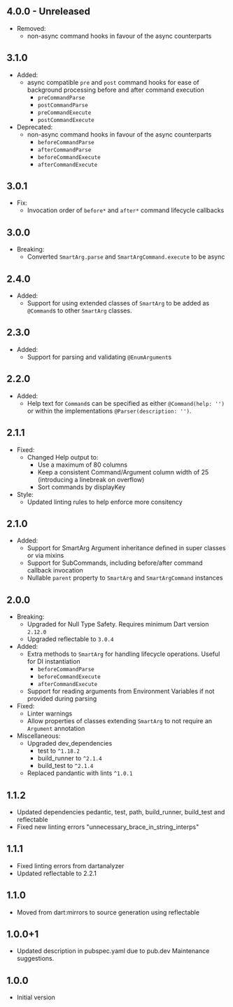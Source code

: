 ## 4.0.0 - Unreleased

- Removed:
  - non-async command hooks in favour of the async counterparts

## 3.1.0

- Added:
  - async compatible `pre` and `post` command hooks for ease of background processing before and after command execution
    - `preCommandParse`
    - `postCommandParse`
    - `preCommandExecute`
    - `postCommandExecute`
- Deprecated:
  - non-async command hooks in favour of the async counterparts
    - `beforeCommandParse`
    - `afterCommandParse`
    - `beforeCommandExecute`
    - `afterCommandExecute`

## 3.0.1

- Fix:
  - Invocation order of `before*` and `after*` command lifecycle callbacks
 
## 3.0.0

- Breaking:
  - Converted `SmartArg.parse` and `SmartArgCommand.execute` to be async

## 2.4.0

- Added:
  - Support for using extended classes of `SmartArg` to be added as `@Command`s to other `SmartArg` classes.

## 2.3.0

- Added:
    - Support for parsing and validating `@EnumArgument`s

## 2.2.0

- Added:
    - Help text for `Command`s can be specified as either `@Command(help: '')` or within the implementations `@Parser(description: '')`.

## 2.1.1

- Fixed:
    - Changed Help output to:
        - Use a maximum of 80 columns
        - Keep a consistent Command/Argument column width of 25 (introducing a linebreak on overflow)
        - Sort commands by displayKey
- Style:
    - Updated linting rules to help enforce more consitency

## 2.1.0

- Added:
    - Support for SmartArg Argument inheritance defined in super classes or via mixins
    - Support for SubCommands, including before/after command callback invocation
    - Nullable `parent` property to `SmartArg` and `SmartArgCommand` instances

## 2.0.0

- Breaking:
    - Upgraded for Null Type Safety. Requires minimum Dart version `2.12.0`
    - Upgraded reflectable to `3.0.4`
- Added:
    - Extra methods to `SmartArg` for handling lifecycle operations. Useful for DI instantiation
        - `beforeCommandParse`
        - `beforeCommandExecute`
        - `afterCommandExecute`
    - Support for reading arguments from Environment Variables if not provided during parsing
- Fixed:
    - Linter warnings
    - Allow properties of classes extending `SmartArg` to not require an `Argument` annotation
- Miscellaneous:
    - Upgraded dev_dependencies
        - test to `^1.18.2`
        - build_runner to `^2.1.4`
        - build_test to `^2.1.4`
    - Replaced pandantic with lints `^1.0.1`

## 1.1.2

- Updated dependencies pedantic, test, path, build_runner, build_test and reflectable
- Fixed new linting errors "unnecessary_brace_in_string_interps"

## 1.1.1

- Fixed linting errors from dartanalyzer
- Updated reflectable to 2.2.1

## 1.1.0

- Moved from dart:mirrors to source generation using reflectable

## 1.0.0+1

- Updated description in pubspec.yaml due to pub.dev Maintenance suggestions.

## 1.0.0

- Initial version
